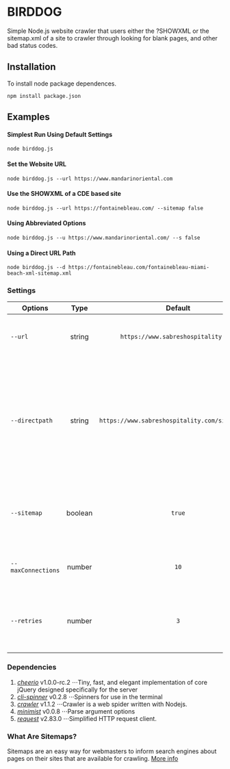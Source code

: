 # BIRDDOG

Simple Node.js website crawler that users either the ?SHOWXML or the sitemap.xml of a site to crawler through looking for blank pages, and other bad status codes.

## Installation

To install node package dependences.

```npm install package.json```

## Examples

#### Simplest Run Using Default Settings
```node birddog.js```

#### Set the Website URL
```node birddog.js --url https://www.mandarinoriental.com```

#### Use the SHOWXML of a CDE based site
```node birddog.js --url https://fontainebleau.com/ --sitemap false```

#### Using Abbreviated Options
```node birddog.js --u https://www.mandarinoriental.com/ --s false```

#### Using a Direct URL Path
```node birddog.js --d https://fontainebleau.com/fontainebleau-miami-beach-xml-sitemap.xml```

### Settings

| Options            | Type           | Default                                         | Description                                                                                                                                                                 |
| -------------------|:--------------:|:-----------------------------------------------:|:---------------------------------------------------------------------------------------------------------------------------------------------------------------------------:|
| `--url`            | string         | `https://www.sabreshospitality.com`             | The website url that you would like to crawl. Has alias `-u`                                                                                                                |
| `--directpath`     | string         | `https://www.sabreshospitality.com/sitemap.xml` | The direct sitemap xml path that you would like to crawl. Only supports supports the [standard XML sitemap protocol]((https://www.sitemaps.org/index.html)). Has alias `-d` |
| `--sitemap`        | boolean        | `true`                                          | If `true` uses sitemap.xml, if `false` uses `?SHOWXML` for CDE sites. Has alias `-s`                                                                                        |
| `--maxConnections` | number         | `10`                                            | Crawler.js option: Size of the worker pool. Has alias `-m`                                                                                                                  |
| `--retries`        | number         | `3`                                             | Crawler.js option: Number of retries if the request fails. Has alias `-r`                                                                                                   |

### Dependencies
1. *[cheerio](https://www.npmjs.com/package/cheerio)* v1.0.0-rc.2
⋅⋅⋅Tiny, fast, and elegant implementation of core jQuery designed specifically for the server
2. *[cli-spinner](https://www.npmjs.com/package/cli-spinner)* v0.2.8
⋅⋅⋅Spinners for use in the terminal
3. *[crawler](https://www.npmjs.com/package/crawler)* v1.1.2
⋅⋅⋅Crawler is a web spider written with Nodejs.
4. *[minimist](https://www.npmjs.com/package/minimist)* v0.0.8
⋅⋅⋅Parse argument options
5. *[request](https://www.npmjs.com/package/request)* v2.83.0
⋅⋅⋅Simplified HTTP request client.

### What Are Sitemaps?

Sitemaps are an easy way for webmasters to inform search engines about pages on their sites that are available for crawling. [More info](https://www.sitemaps.org/index.html)
